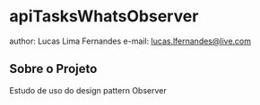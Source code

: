# apiTasksWhatsObserver

author: Lucas Lima Fernandes
e-mail: lucas.lfernandes@live.com

## Sobre o Projeto

Estudo de uso do design pattern Observer

